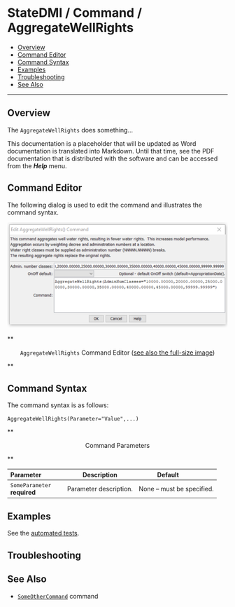# StateDMI / Command / AggregateWellRights #

* [Overview](#overview)
* [Command Editor](#command-editor)
* [Command Syntax](#command-syntax)
* [Examples](#examples)
* [Troubleshooting](#troubleshooting)
* [See Also](#see-also)

-------------------------

## Overview ##

The `AggregateWellRights` does something...

This documentation is a placeholder that will be updated as Word documentation is translated into Markdown.
Until that time, see the PDF documentation that is distributed with the software and can be accessed
from the ***Help*** menu.

## Command Editor ##

The following dialog is used to edit the command and illustrates the command syntax.

![AggregateWellRights](AggregateWellRights.png)

**<p style="text-align: center;">
`AggregateWellRights` Command Editor (<a href="../AggregateWellRights.png">see also the full-size image</a>)
</p>**

## Command Syntax ##

The command syntax is as follows:

```text
AggregateWellRights(Parameter="Value",...)
```
**<p style="text-align: center;">
Command Parameters
</p>**

| **Parameter**&nbsp;&nbsp;&nbsp;&nbsp;&nbsp;&nbsp;&nbsp;&nbsp;&nbsp;&nbsp;&nbsp;&nbsp; | **Description** | **Default**&nbsp;&nbsp;&nbsp;&nbsp;&nbsp;&nbsp;&nbsp;&nbsp;&nbsp;&nbsp; |
| --------------|-----------------|----------------- |
|`SomeParameter`<br>**required**|Parameter description.|None – must be specified.|

## Examples ##

See the [automated tests](https://github.com/OpenWaterFoundation/cdss-app-statedmi-main/tree/master/test/regression/commands/AggregateWellRights).

## Troubleshooting ##

## See Also ##

* [`SomeOtherCommand`](../SomeOtherCommand/SomeOtherCommand) command
